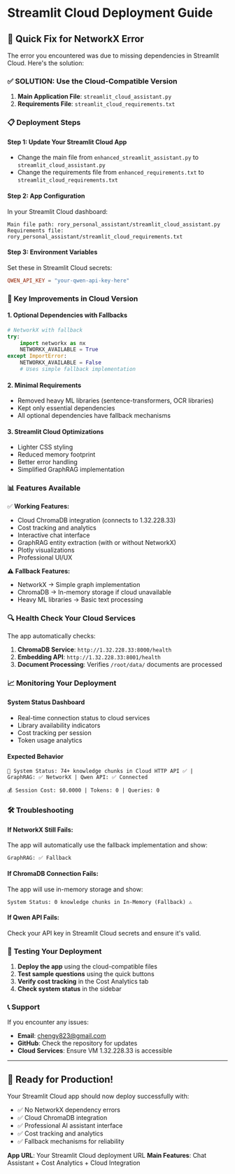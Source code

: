 # Streamlit Cloud Deployment Guide

## 🚀 Quick Fix for NetworkX Error

The error you encountered was due to missing dependencies in Streamlit Cloud. Here's the solution:

### ✅ **SOLUTION: Use the Cloud-Compatible Version**

1. **Main Application File**: `streamlit_cloud_assistant.py`
2. **Requirements File**: `streamlit_cloud_requirements.txt`

### 📋 **Deployment Steps**

#### **Step 1: Update Your Streamlit Cloud App**
- Change the main file from `enhanced_streamlit_assistant.py` to `streamlit_cloud_assistant.py`
- Change the requirements file from `enhanced_requirements.txt` to `streamlit_cloud_requirements.txt`

#### **Step 2: App Configuration**
In your Streamlit Cloud dashboard:
```
Main file path: rory_personal_assistant/streamlit_cloud_assistant.py
Requirements file: rory_personal_assistant/streamlit_cloud_requirements.txt
```

#### **Step 3: Environment Variables**
Set these in Streamlit Cloud secrets:
```toml
QWEN_API_KEY = "your-qwen-api-key-here"
```

### 🔧 **Key Improvements in Cloud Version**

#### **1. Optional Dependencies with Fallbacks**
```python
# NetworkX with fallback
try:
    import networkx as nx
    NETWORKX_AVAILABLE = True
except ImportError:
    NETWORKX_AVAILABLE = False
    # Uses simple fallback implementation
```

#### **2. Minimal Requirements**
- Removed heavy ML libraries (sentence-transformers, OCR libraries)
- Kept only essential dependencies
- All optional dependencies have fallback mechanisms

#### **3. Streamlit Cloud Optimizations**
- Lighter CSS styling
- Reduced memory footprint
- Better error handling
- Simplified GraphRAG implementation

### 📊 **Features Available**

✅ **Working Features:**
- Cloud ChromaDB integration (connects to 1.32.228.33)
- Cost tracking and analytics
- Interactive chat interface
- GraphRAG entity extraction (with or without NetworkX)
- Plotly visualizations
- Professional UI/UX

⚠️ **Fallback Features:**
- NetworkX → Simple graph implementation
- ChromaDB → In-memory storage if cloud unavailable
- Heavy ML libraries → Basic text processing

### 🔍 **Health Check Your Cloud Services**

The app automatically checks:
1. **ChromaDB Service**: `http://1.32.228.33:8000/health`
2. **Embedding API**: `http://1.32.228.33:8001/health`
3. **Document Processing**: Verifies `/root/data/` documents are processed

### 📈 **Monitoring Your Deployment**

#### **System Status Dashboard**
- Real-time connection status to cloud services
- Library availability indicators
- Cost tracking per session
- Token usage analytics

#### **Expected Behavior**
```
🧠 System Status: 74+ knowledge chunks in Cloud HTTP API ✅ | 
GraphRAG: ✅ NetworkX | Qwen API: ✅ Connected

💰 Session Cost: $0.0000 | Tokens: 0 | Queries: 0
```

### 🛠️ **Troubleshooting**

#### **If NetworkX Still Fails:**
The app will automatically use the fallback implementation and show:
```
GraphRAG: ✅ Fallback
```

#### **If ChromaDB Connection Fails:**
The app will use in-memory storage and show:
```
System Status: 0 knowledge chunks in In-Memory (Fallback) ⚠️
```

#### **If Qwen API Fails:**
Check your API key in Streamlit Cloud secrets and ensure it's valid.

### 🎯 **Testing Your Deployment**

1. **Deploy the app** using the cloud-compatible files
2. **Test sample questions** using the quick buttons
3. **Verify cost tracking** in the Cost Analytics tab
4. **Check system status** in the sidebar

### 📞 **Support**

If you encounter any issues:
- **Email**: chengy823@gmail.com
- **GitHub**: Check the repository for updates
- **Cloud Services**: Ensure VM 1.32.228.33 is accessible

---

## 🎉 **Ready for Production!**

Your Streamlit Cloud app should now deploy successfully with:
- ✅ No NetworkX dependency errors
- ✅ Cloud ChromaDB integration
- ✅ Professional AI assistant interface
- ✅ Cost tracking and analytics
- ✅ Fallback mechanisms for reliability

**App URL**: Your Streamlit Cloud deployment URL
**Main Features**: Chat Assistant + Cost Analytics + Cloud Integration
